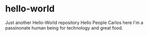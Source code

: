 # hello-world
Just another Hello-World repository
Hello People
Carlos here 
I'm a passinonate human being for technology and great food. 
